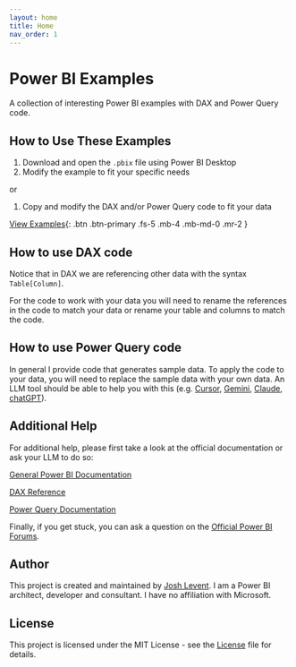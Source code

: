 ```yaml
---
layout: home
title: Home
nav_order: 1
---
```


# Power BI Examples

A collection of interesting Power BI examples with DAX and Power Query code.

## How to Use These Examples

1. Download and open the `.pbix` file using Power BI Desktop
2. Modify the example to fit your specific needs

or

1. Copy and modify the DAX and/or Power Query code to fit your data

[View Examples](/Power-BI-Examples/examples/){: .btn .btn-primary .fs-5 .mb-4 .mb-md-0 .mr-2 }

## How to use DAX code
Notice that in DAX we are referencing other data with the syntax `Table[Column]`.

For the code to work with your data you will need to rename the references in the code to match your data or rename your table and columns to match the code.

## How to use Power Query code
In general I provide code that generates sample data. To apply the code to your data, you will need to replace the sample data with your own data. An LLM tool should be able to help you with this (e.g. [Cursor](https://www.cursor.com/), [Gemini](https://gemini.google.com/), [Claude](https://www.anthropic.com/claude), [chatGPT](https://chatgpt.com/)).

## Additional Help
For additional help, please first take a look at the official documentation or ask your LLM to do so:

[General Power BI Documentation](https://learn.microsoft.com/en-us/power-bi/)

[DAX Reference](https://learn.microsoft.com/en-us/dax/)

[Power Query Documentation](https://learn.microsoft.com/en-us/power-query/)

Finally, if you get stuck, you can ask a question on the [Official Power BI Forums](https://community.fabric.microsoft.com/t5/Power-BI-forums/ct-p/powerbi).

## Author

This project is created and maintained by [Josh Levent](https://joshlevent.com). I am a Power BI architect, developer and consultant. I have no affiliation with Microsoft.

## License

This project is licensed under the MIT License - see the [License](license/) file for details.
